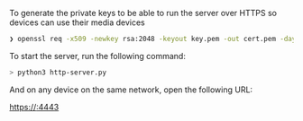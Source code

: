 
To generate the private keys to be able to run the server over HTTPS so devices can use their media devices

```sh
❯ openssl req -x509 -newkey rsa:2048 -keyout key.pem -out cert.pem -days 365 -nodes
```

To start the server, run the following command:

```sh
> python3 http-server.py
```

And on any device on the same network, open the following URL:

[https://<your-machine-ip>:4443](https://<your-machine-ip>:4443)
